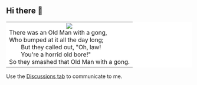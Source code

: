## Hi there 👋

<table align="center" bgcolor="white" border="0" cellpadding="10">
<tr><td align="center" bgcolor="white" border="0">
<img src="https://upload.wikimedia.org/wikipedia/commons/thumb/d/db/Edward_Lear_A_Book_of_Nonsense_08.jpg/330px-Edward_Lear_A_Book_of_Nonsense_08.jpg"/>
<div align="left">
There was an Old Man with a gong,<br>
    Who bumped at it all the day long;<br>
    &emsp;&emsp;But they called out, "Oh, law!<br>
    &emsp;&emsp;You're a horrid old bore!"<br>
    So they smashed that Old Man with a gong.
</div>
</td></tr>
</table>

Use the [Discussions tab](https://github.com/rvc11main/rvc11main/discussions) to communicate to me.
